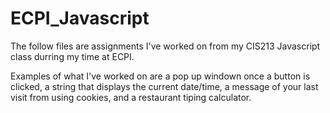 # ECPI_Javascript

The follow files are assignments I've worked on from my CIS213 Javascript class durring my time at ECPI.

Examples of what I've worked on are a pop up windown once a button is clicked, a string that displays the current date/time, a message of your last visit from using cookies,
    and a restaurant tiping calculator.
